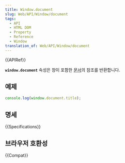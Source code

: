 ```yaml
---
title: Window.document
slug: Web/API/Window/document
tags:
  - API
  - HTML DOM
  - Property
  - Reference
  - Window
translation_of: Web/API/Window/document
---
```


{{APIRef}}

**`window.document`** 속성은 창이 포함한 [문서](/ko/docs/Web/API/Document)의 참조를 반환합니다.

## 예제

```js
console.log(window.document.title);
```

## 명세

{{Specifications}}

## 브라우저 호환성

{{Compat}}
